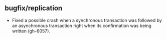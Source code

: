 ## bugfix/replication

* Fixed a possible crash when a synchronous transaction was followed by an
  asynchronous transaction right when its confirmation was being written
  (gh-6057).

